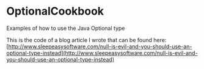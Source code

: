 # OptionalCookbook
Examples of how to use the Java Optional type

This is the code of a blog article I wrote that can be found here: [http://www.sleepeasysoftware.com/null-is-evil-and-you-should-use-an-optional-type-instead](http://www.sleepeasysoftware.com/null-is-evil-and-you-should-use-an-optional-type-instead)
